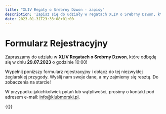 ```yaml
---
title: "XLIV Regaty o Srebrny Dzwon - zapisy"
description: 'Zapisz się do udziały w regatach XLIV o Srebrny Dzwon, które odbędą się w dniu 29.07.2023!'
date: 2023-01-31T23:33:08+01:00
---
```



# Formularz Rejestracyjny

Zapraszamy do udziału w **XLIV Regatach o Srebrny Dzwon**, które odbędą się w dniu **29.07.2023** o godzinie 10:00! 

Wypełnij poniższy formularz rejestracyjny i dołącz do tej niezwykłej żeglarskiej przygody. Wyślij nam swoje dane, a my zajmiemy się resztą. Do zobaczenia na starcie!

W przypadku jakichkolwiek pytań lub wątpliwości, prosimy o kontakt pod adresem e-mail: <a href="mailto:info@klubmorski.pl">info@klubmorski.pl</a>.


{{<regaty-form>}}